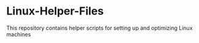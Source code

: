 # Linux-Helper-Files
This repository contains helper scripts for setting up and optimizing Linux machines
